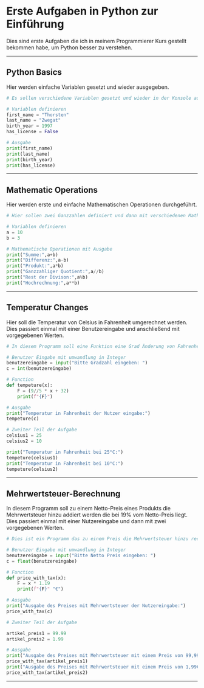 # Erste Aufgaben in Python zur Einführung

Dies sind erste Aufgaben die ich in meinem Programmierer Kurs gestellt bekommen habe, um Python besser zu verstehen.

___

## Python Basics

Hier werden einfache Variablen gesetzt und wieder ausgegeben.
```python
# Es sollen verschiedene Variablen gesetzt und wieder in der Konsole ausgegeben werden.

# Variablen definieren
first_name = "Thorsten"
last_name = "Zwegat"
birth_year = 1997
has_license = False

# Ausgabe
print(first_name)
print(last_name)
print(birth_year)
print(has_license)
```

___

## Mathematic Operations

Hier werden erste und einfache Mathematischen Operationen durchgeführt.
```python
# Hier sollen zwei Ganzzahlen definiert und dann mit verschiedenen Mathematischen Operationen berechnet werden.

# Variablen definieren
a = 10
b = 3

# Mathematische Operationen mit Ausgabe
print("Summe:",a+b)
print("Differenz:",a-b)
print("Produkt:",a*b)
print("Ganzzahliger Quotient:",a//b)
print("Rest der Divison:",a%b)
print("Hochrechnung:",a**b)
```

___

## Temperatur Changes

Hier soll die Temperatur von Celsius in Fahrenheit umgerechnet werden. Dies passiert einmal mit einer Benutzereingabe und anschließend mit vorgegebenen Werten.
```python
# In diesem Programm soll eine Funktion eine Grad Änderung von Fahrenheit zu Celsius berechnet werden

# Benutzer Eingabe mit umwandlung in Integer
benutzereingabe = input("Bitte Gradzahl eingeben: ")
c = int(benutzereingabe)

# Function
def tempeture(x):
    F = (9//5 * x + 32)
    print(f"{F}")

# Ausgabe
print("Temperatur in Fahrenheit der Nutzer eingabe:")
tempeture(c)

# Zweiter Teil der Aufgabe
celsius1 = 25
celsius2 = 10

print("Temperatur in Fahrenheit bei 25°C:")
tempeture(celsius1)
print("Temperatur in Fahrenheit bei 10°C:")
tempeture(celsius2)
```

___

## Mehrwertsteuer-Berechnung

In diesem Programm soll zu einem Netto-Preis eines Produkts die Mehrwertsteuer hinzu addiert werden die bei 19% vom Netto-Preis liegt.
Dies passiert einmal mit einer Nutzereingabe und dann mit zwei vorgegebenen Werten.

```python
# Dies ist ein Programm das zu einem Preis die Mehrwertsteuer hinzu rechnen soll um den finalen Kaufpreis anzugeben

# Benutzer Eingabe mit umwandlung in Integer
benutzereingabe = input("Bitte Netto Preis eingeben: ")
c = float(benutzereingabe)

# Function
def price_with_tax(x):
    F = x * 1.19
    print(f"{F}" "€")

# Ausgabe
print("Ausgabe des Preises mit Mehrwertsteuer der Nutzereingabe:")
price_with_tax(c)

# Zweiter Teil der Aufgabe

artikel_preis1 = 99.99
artikel_preis2 = 1.99

# Ausgabe
print("Ausgabe des Preises mit Mehrwertsteuer mit einem Preis von 99,99€:")
price_with_tax(artikel_preis1)
print("Ausgabe des Preises mit Mehrwertsteuer mit einem Preis von 1,99€:")
price_with_tax(artikel_preis2)
```

___